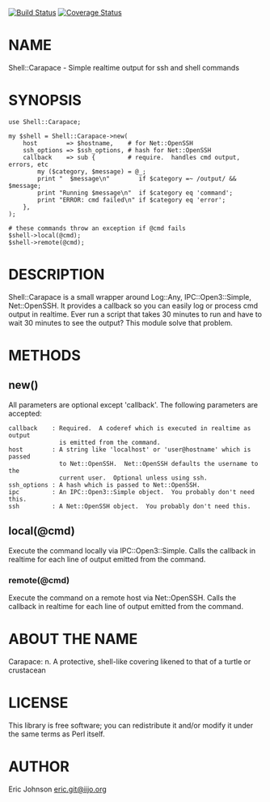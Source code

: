 [![Build Status](https://travis-ci.org/kablamo/p5-shell-carapace.svg?branch=master)](https://travis-ci.org/kablamo/p5-shell-carapace) [![Coverage Status](https://img.shields.io/coveralls/kablamo/p5-shell-carapace/master.svg)](https://coveralls.io/r/kablamo/p5-shell-carapace?branch=master)
# NAME

Shell::Carapace - Simple realtime output for ssh and shell commands

# SYNOPSIS

    use Shell::Carapace;

    my $shell = Shell::Carapace->new(
        host        => $hostname,    # for Net::OpenSSH
        ssh_options => $ssh_options, # hash for Net::OpenSSH
        callback    => sub {         # require.  handles cmd output, errors, etc
            my ($category, $message) = @_;
            print "  $message\n"        if $category =~ /output/ && $message;
            print "Running $message\n"  if $category eq 'command';
            print "ERROR: cmd failed\n" if $category eq 'error';
        },
    );

    # these commands throw an exception if @cmd fails
    $shell->local(@cmd);
    $shell->remote(@cmd);

# DESCRIPTION

Shell::Carapace is a small wrapper around Log::Any, IPC::Open3::Simple,
Net::OpenSSH.  It provides a callback so you can easily log or process cmd output
in realtime.  Ever run a script that takes 30 minutes to run and have to wait
30 minutes to see the output?  This module solve that problem.

# METHODS

## new()

All parameters are optional except 'callback'.  The following parameters are accepted:

    callback    : Required.  A coderef which is executed in realtime as output
                  is emitted from the command.
    host        : A string like 'localhost' or 'user@hostname' which is passed
                  to Net::OpenSSH.  Net::OpenSSH defaults the username to the
                  current user.  Optional unless using ssh.
    ssh_options : A hash which is passed to Net::OpenSSH.
    ipc         : An IPC::Open3::Simple object.  You probably don't need this.
    ssh         : A Net::OpenSSH object.  You probably don't need this.

## local(@cmd)

Execute the command locally via IPC::Open3::Simple.  Calls the callback in
realtime for each line of output emitted from the command.

### remote(@cmd)

Execute the command on a remote host via Net::OpenSSH.  Calls the callback in
realtime for each line of output emitted from the command.

# ABOUT THE NAME

Carapace: n. A protective, shell-like covering likened to that of a turtle or crustacean

# LICENSE

This library is free software; you can redistribute it and/or modify
it under the same terms as Perl itself.

# AUTHOR

Eric Johnson <eric.git@iijo.org>
